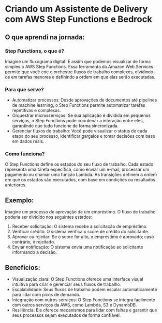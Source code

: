 # Criando um Assistente de Delivery com AWS Step Functions e Bedrock

## O que aprendi na jornada: 

### Step Functions, o que é?
<p>Imagine um fluxograma digital. 
  É assim que podemos visualizar de forma simples o AWS Step Functions. 
  Essa ferramenta da Amazon Web Services permite que você crie e orchestre fluxos de trabalho complexos, dividindo-os em tarefas menores e definindo a ordem em que elas serão executadas.</p>

### Para que serve?
 * Automatizar processos: Desde aprovações de documentos até pipelines de machine learning, o Step Functions permite automatizar tarefas repetitivas e complexas.
 * Orquestrar microsserviços: Se sua aplicação é dividida em pequenos serviços, o Step Functions pode coordenar a interação entre eles, garantindo que tudo funcione de forma sincronizada.
 * Gerenciar fluxos de trabalho: Você pode visualizar o status de cada etapa do seu processo, identificar gargalos e tomar decisões com base em dados reais.

### Como funciona?
 <p> O Step Functions define os estados do seu fluxo de trabalho. 
   Cada estado representa uma tarefa específica, como enviar um e-mail, processar um pagamento ou chamar uma função Lambda. 
   As transições definem a ordem em que os estados são executados, com base em condições ou resultados anteriores.</p>

## Exemplo: 
Imagine um processo de aprovação de um empréstimo. O fluxo de trabalho poderia ser dividido nos seguintes estados:

1. Receber solicitação: O sistema recebe a solicitação de empréstimo.
2. Verificar crédito: O sistema verifica o score de crédito do solicitante.
3. Aprovar ou rejeitar: Se o score for alto, o empréstimo é aprovado; caso contrário, é rejeitado.
4. Enviar notificação: O sistema envia uma notificação ao solicitante informando a decisão.

## Benefícios:
* Visualização clara: O Step Functions oferece uma interface visual intuitiva para criar e gerenciar seus fluxos de trabalho.
* Escalabilidade: Seus fluxos de trabalho podem escalar automaticamente para lidar com picos de demanda.
* Integração com outros serviços: O Step Functions se integra facilmente com outros serviços da AWS, como Lambda, S3 e DynamoDB.
* Resiliência: Ele oferece mecanismos para lidar com falhas e garantir que seus processos sejam executados de forma confiável.

